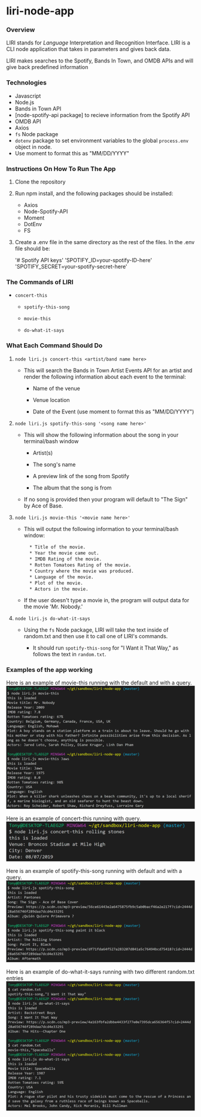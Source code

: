 # liri-node-app

### Overview

LIRI stands for _Language_ Interpretation and Recognition Interface. LIRI is a CLI node application that takes in parameters and gives back data.

LIRI makes searches to the Spotify, Bands In Town, and OMDB APIs and will give back predefined information

### Technologies

* Javascript
* Node.js
* Bands in Town API
* [node-spotify-api package] to recieve information from the Spotify API
* OMDB API
* Axios
*  `fs` Node package
* `dotenv` package to set environment variables to the global `process.env` object in node.
* Use moment to format this as "MM/DD/YYYY"

### Instructions On How To Run The App

1. Clone the repository

2. Run npm install, and the following packages should be installed:

    * Axios
    * Node-Spotify-API
    * Moment
    * DotEnv
    * FS

3. Create a .env file in the same directory as the rest of the files. In the .env file should be:

    '# Spotify API keys'
    'SPOTIFY_ID=your-spotify-ID-here'
    'SPOTIFY_SECRET=your-spotify-secret-here'

### The Commands of LIRI

 * `concert-this`

   * `spotify-this-song`

   * `movie-this`

   * `do-what-it-says`

### What Each Command Should Do

1. `node liri.js concert-this <artist/band name here>`

   * This will search the Bands in Town Artist Events API for an artist and render the following information about each event to the terminal:

     * Name of the venue

     * Venue location

     * Date of the Event (use moment to format this as "MM/DD/YYYY")

2. `node liri.js spotify-this-song '<song name here>'`

   * This will show the following information about the song in your terminal/bash window

     * Artist(s)

     * The song's name

     * A preview link of the song from Spotify

     * The album that the song is from

   * If no song is provided then your program will default to "The Sign" by Ace of Base.


3. `node liri.js movie-this '<movie name here>'`

   * This will output the following information to your terminal/bash window:

     ```
       * Title of the movie.
       * Year the movie came out.
       * IMDB Rating of the movie.
       * Rotten Tomatoes Rating of the movie.
       * Country where the movie was produced.
       * Language of the movie.
       * Plot of the movie.
       * Actors in the movie.
     ```

   * If the user doesn't type a movie in, the program will output data for the movie 'Mr. Nobody.'


4. `node liri.js do-what-it-says`

   * Using the `fs` Node package, LIRI will take the text inside of random.txt and then use it to call one of LIRI's commands.

     * It should run `spotify-this-song` for "I Want it That Way," as follows the text in `random.txt`.


### Examples of the app working

Here is an example of movie-this running with the default and with a query.
![Image of movie-this](./images/movie-this.PNG)

Here is an example of concert-this running with query.
![Image of concert-this](./images/concert-this.PNG)

Here is an example of spotify-this-song running with default and with a query.
![Image of spotify-this-song](./images/spotify-this-song.PNG)

Here is an example of do-what-it-says running with two different random.txt entries
![Image of do-what-it-says](./images/do-what-it-says.PNG)